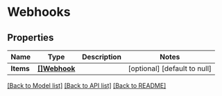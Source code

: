 # Webhooks

## Properties
Name | Type | Description | Notes
------------ | ------------- | ------------- | -------------
**Items** | [**[]Webhook**](Webhook.md) |  | [optional] [default to null]

[[Back to Model list]](../README.md#documentation-for-models) [[Back to API list]](../README.md#documentation-for-api-endpoints) [[Back to README]](../README.md)


